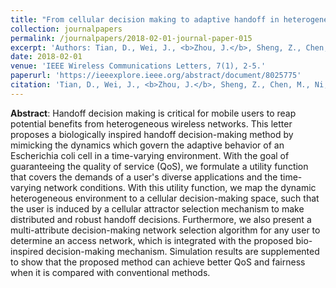```yaml
---
title: "From cellular decision making to adaptive handoff in heterogeneous wireless networks"
collection: journalpapers
permalink: /journalpapers/2018-02-01-journal-paper-015
excerpt: 'Authors: Tian, D., Wei, J., <b>Zhou, J.</b>, Sheng, Z., Chen, M., Ni, Q., & Leung, V. C.'
date: 2018-02-01
venue: 'IEEE Wireless Communications Letters, 7(1), 2-5.'
paperurl: 'https://ieeexplore.ieee.org/abstract/document/8025775'
citation: 'Tian, D., Wei, J., <b>Zhou, J.</b>, Sheng, Z., Chen, M., Ni, Q., & Leung, V. C. (2018). From cellular decision making to adaptive handoff in heterogeneous wireless networks. IEEE Wireless Communications Letters, 7(1), 2-5.'
---
```


**Abstract**: Handoff decision making is critical for mobile users to reap potential benefits from heterogeneous wireless networks. This letter proposes a biologically inspired handoff decision-making method by mimicking the dynamics which govern the adaptive behavior of an Escherichia coli cell in a time-varying environment. With the goal of guaranteeing the quality of service (QoS), we formulate a utility function that covers the demands of a user's diverse applications and the time-varying network conditions. With this utility function, we map the dynamic heterogeneous environment to a cellular decision-making space, such that the user is induced by a cellular attractor selection mechanism to make distributed and robust handoff decisions. Furthermore, we also present a multi-attribute decision-making network selection algorithm for any user to determine an access network, which is integrated with the proposed bio-inspired decision-making mechanism. Simulation results are supplemented to show that the proposed method can achieve better QoS and fairness when it is compared with conventional methods.
